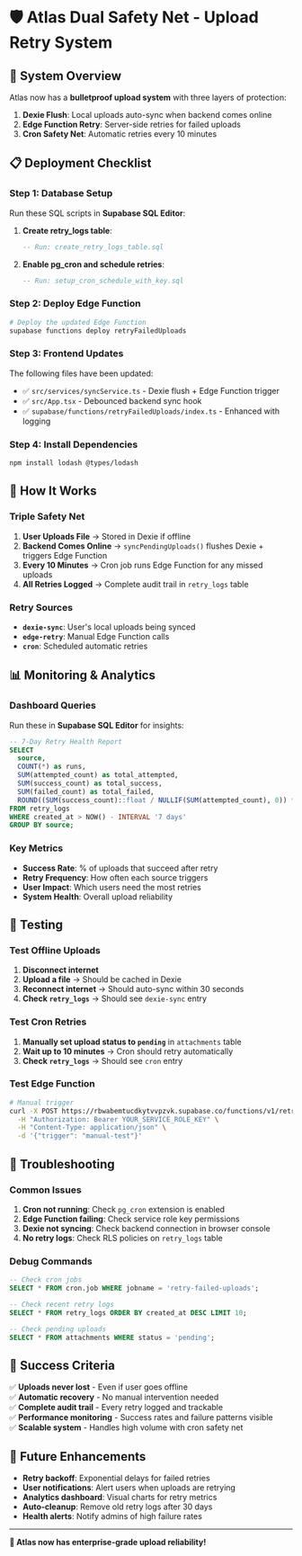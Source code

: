 # 🛡️ Atlas Dual Safety Net - Upload Retry System

## 🎯 **System Overview**

Atlas now has a **bulletproof upload system** with three layers of protection:

1. **Dexie Flush**: Local uploads auto-sync when backend comes online
2. **Edge Function Retry**: Server-side retries for failed uploads  
3. **Cron Safety Net**: Automatic retries every 10 minutes

## 📋 **Deployment Checklist**

### **Step 1: Database Setup**

Run these SQL scripts in **Supabase SQL Editor**:

1. **Create retry_logs table**:
   ```sql
   -- Run: create_retry_logs_table.sql
   ```

2. **Enable pg_cron and schedule retries**:
   ```sql
   -- Run: setup_cron_schedule_with_key.sql
   ```

### **Step 2: Deploy Edge Function**

```bash
# Deploy the updated Edge Function
supabase functions deploy retryFailedUploads
```

### **Step 3: Frontend Updates**

The following files have been updated:
- ✅ `src/services/syncService.ts` - Dexie flush + Edge Function trigger
- ✅ `src/App.tsx` - Debounced backend sync hook
- ✅ `supabase/functions/retryFailedUploads/index.ts` - Enhanced with logging

### **Step 4: Install Dependencies**

```bash
npm install lodash @types/lodash
```

## 🔄 **How It Works**

### **Triple Safety Net**

1. **User Uploads File** → Stored in Dexie if offline
2. **Backend Comes Online** → `syncPendingUploads()` flushes Dexie + triggers Edge Function
3. **Every 10 Minutes** → Cron job runs Edge Function for any missed uploads
4. **All Retries Logged** → Complete audit trail in `retry_logs` table

### **Retry Sources**

- **`dexie-sync`**: User's local uploads being synced
- **`edge-retry`**: Manual Edge Function calls
- **`cron`**: Scheduled automatic retries

## 📊 **Monitoring & Analytics**

### **Dashboard Queries**

Run these in **Supabase SQL Editor** for insights:

```sql
-- 7-Day Retry Health Report
SELECT
  source,
  COUNT(*) as runs,
  SUM(attempted_count) as total_attempted,
  SUM(success_count) as total_success,
  SUM(failed_count) as total_failed,
  ROUND((SUM(success_count)::float / NULLIF(SUM(attempted_count), 0)) * 100, 2) as success_rate_percent
FROM retry_logs
WHERE created_at > NOW() - INTERVAL '7 days'
GROUP BY source;
```

### **Key Metrics**

- **Success Rate**: % of uploads that succeed after retry
- **Retry Frequency**: How often each source triggers
- **User Impact**: Which users need the most retries
- **System Health**: Overall upload reliability

## 🧪 **Testing**

### **Test Offline Uploads**

1. **Disconnect internet**
2. **Upload a file** → Should be cached in Dexie
3. **Reconnect internet** → Should auto-sync within 30 seconds
4. **Check `retry_logs`** → Should see `dexie-sync` entry

### **Test Cron Retries**

1. **Manually set upload status to `pending`** in `attachments` table
2. **Wait up to 10 minutes** → Cron should retry automatically
3. **Check `retry_logs`** → Should see `cron` entry

### **Test Edge Function**

```bash
# Manual trigger
curl -X POST https://rbwabemtucdkytvvpzvk.supabase.co/functions/v1/retryFailedUploads \
  -H "Authorization: Bearer YOUR_SERVICE_ROLE_KEY" \
  -H "Content-Type: application/json" \
  -d '{"trigger": "manual-test"}'
```

## 🚨 **Troubleshooting**

### **Common Issues**

1. **Cron not running**: Check `pg_cron` extension is enabled
2. **Edge Function failing**: Check service role key permissions
3. **Dexie not syncing**: Check backend connection in browser console
4. **No retry logs**: Check RLS policies on `retry_logs` table

### **Debug Commands**

```sql
-- Check cron jobs
SELECT * FROM cron.job WHERE jobname = 'retry-failed-uploads';

-- Check recent retry logs
SELECT * FROM retry_logs ORDER BY created_at DESC LIMIT 10;

-- Check pending uploads
SELECT * FROM attachments WHERE status = 'pending';
```

## 🎯 **Success Criteria**

✅ **Uploads never lost** - Even if user goes offline  
✅ **Automatic recovery** - No manual intervention needed  
✅ **Complete audit trail** - Every retry logged and trackable  
✅ **Performance monitoring** - Success rates and failure patterns visible  
✅ **Scalable system** - Handles high volume with cron safety net  

## 🔮 **Future Enhancements**

- **Retry backoff**: Exponential delays for failed retries
- **User notifications**: Alert users when uploads are retrying
- **Analytics dashboard**: Visual charts for retry metrics
- **Auto-cleanup**: Remove old retry logs after 30 days
- **Health alerts**: Notify admins of high failure rates

---

**🎉 Atlas now has enterprise-grade upload reliability!**
